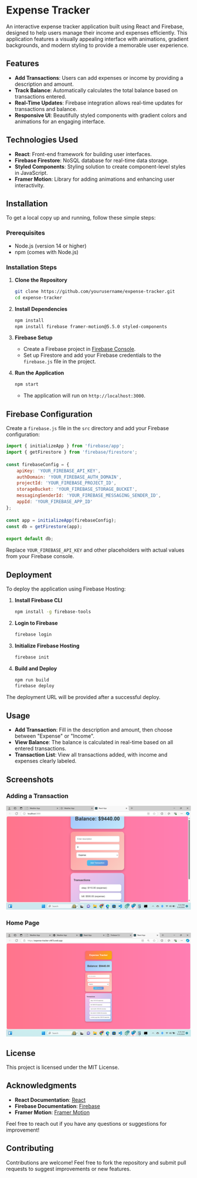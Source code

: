 # Expense Tracker

An interactive expense tracker application built using React and Firebase, designed to help users manage their income and expenses efficiently. This application features a visually appealing interface with animations, gradient backgrounds, and modern styling to provide a memorable user experience.

## Features

- **Add Transactions**: Users can add expenses or income by providing a description and amount.
- **Track Balance**: Automatically calculates the total balance based on transactions entered.
- **Real-Time Updates**: Firebase integration allows real-time updates for transactions and balance.
- **Responsive UI**: Beautifully styled components with gradient colors and animations for an engaging interface.

## Technologies Used

- **React**: Front-end framework for building user interfaces.
- **Firebase Firestore**: NoSQL database for real-time data storage.
- **Styled Components**: Styling solution to create component-level styles in JavaScript.
- **Framer Motion**: Library for adding animations and enhancing user interactivity.

## Installation

To get a local copy up and running, follow these simple steps:

### Prerequisites

- Node.js (version 14 or higher)
- npm (comes with Node.js)

### Installation Steps

1. **Clone the Repository**
   ```bash
   git clone https://github.com/yourusername/expense-tracker.git
   cd expense-tracker
   ```

2. **Install Dependencies**
   ```bash
   npm install
   npm install firebase framer-motion@5.5.0 styled-components
   ```

3. **Firebase Setup**
   - Create a Firebase project in [Firebase Console](https://console.firebase.google.com/).
   - Set up Firestore and add your Firebase credentials to the `firebase.js` file in the project.

4. **Run the Application**
   ```bash
   npm start
   ```
   - The application will run on `http://localhost:3000`.

## Firebase Configuration

Create a `firebase.js` file in the `src` directory and add your Firebase configuration:

```javascript
import { initializeApp } from 'firebase/app';
import { getFirestore } from 'firebase/firestore';

const firebaseConfig = {
    apiKey: 'YOUR_FIREBASE_API_KEY',
    authDomain: 'YOUR_FIREBASE_AUTH_DOMAIN',
    projectId: 'YOUR_FIREBASE_PROJECT_ID',
    storageBucket: 'YOUR_FIREBASE_STORAGE_BUCKET',
    messagingSenderId: 'YOUR_FIREBASE_MESSAGING_SENDER_ID',
    appId: 'YOUR_FIREBASE_APP_ID'
};

const app = initializeApp(firebaseConfig);
const db = getFirestore(app);

export default db;
```
Replace `YOUR_FIREBASE_API_KEY` and other placeholders with actual values from your Firebase console.

## Deployment

To deploy the application using Firebase Hosting:

1. **Install Firebase CLI**
   ```bash
   npm install -g firebase-tools
   ```

2. **Login to Firebase**
   ```bash
   firebase login
   ```

3. **Initialize Firebase Hosting**
   ```bash
   firebase init
   ```

4. **Build and Deploy**
   ```bash
   npm run build
   firebase deploy
   ```

The deployment URL will be provided after a successful deploy.

## Usage

- **Add Transaction**: Fill in the description and amount, then choose between "Expense" or "Income".
- **View Balance**: The balance is calculated in real-time based on all entered transactions.
- **Transaction List**: View all transactions added, with income and expenses clearly labeled.

## Screenshots

### Adding a Transaction
![Expense Tracker Screenshot](link-to-screenshot.png)

### Home Page
![Home Page](image.png)

## License

This project is licensed under the MIT License.

## Acknowledgments

- **React Documentation**: [React](https://reactjs.org/docs/getting-started.html)
- **Firebase Documentation**: [Firebase](https://firebase.google.com/docs)
- **Framer Motion**: [Framer Motion](https://www.framer.com/motion/)

Feel free to reach out if you have any questions or suggestions for improvement!

## Contributing

Contributions are welcome! Feel free to fork the repository and submit pull requests to suggest improvements or new features.
